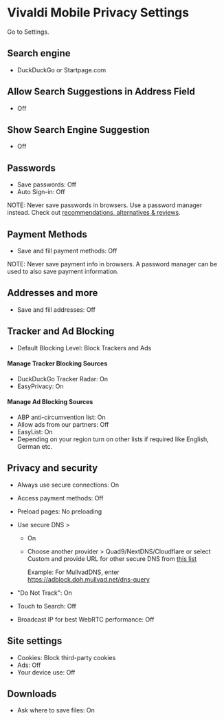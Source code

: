 # Vivaldi Mobile Privacy Settings

Go to Settings.



## Search engine
- DuckDuckGo or Startpage.com



## Allow Search Suggestions in Address Field
- Off



## Show Search Engine Suggestion
- Off



## Passwords
- Save passwords: Off
- Auto Sign-in: Off

NOTE: Never save passwords in browsers. Use a password manager instead. Check out [recommendations, alternatives & reviews](https://github.com/the-weird-aquarian/privacy-settings#recommendations-alternatives--reviews).



## Payment Methods
- Save and fill payment methods: Off

NOTE: Never save payment info in browsers. A password manager can be used to also save payment information.



## Addresses and more
- Save and fill addresses: Off



## Tracker and Ad Blocking
- Default Blocking Level: Block Trackers and Ads

#### Manage Tracker Blocking Sources
- DuckDuckGo Tracker Radar: On
- EasyPrivacy: On

#### Manage Ad Blocking Sources
- ABP anti-circumvention list: On
- Allow ads from our partners: Off
- EasyList: On
- Depending on your region turn on other lists if required like English, German etc.



## Privacy and security
- Always use secure connections: On
- Access payment methods: Off
- Preload pages: No preloading
- Use secure DNS >
  - On
  - Choose another provider > Quad9/NextDNS/Cloudflare or select Custom and provide URL for other secure DNS from [this list](https://www.privacyguides.org/dns/)
  
    Example: For MullvadDNS, enter https://adblock.doh.mullvad.net/dns-query

- "Do Not Track": On
- Touch to Search: Off
- Broadcast IP for best WebRTC performance: Off



## Site settings
- Cookies: Block third-party cookies
- Ads: Off
- Your device use: Off



## Downloads
- Ask where to save files: On
